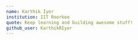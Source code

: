 ```yaml
---
name: Karthik Iyer
institution: IIT Roorkee
quote: Keep learning and building awesome stuff!
github_user: KarthikRIyer
---
```

